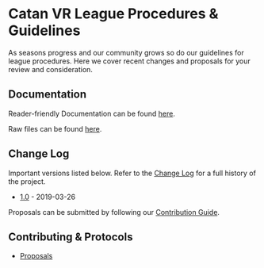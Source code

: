 # Catan VR League Procedures & Guidelines

As seasons progress and our community grows so do our guidelines for league procedures. Here we cover recent changes and proposals for your review and consideration.

## Documentation

Reader-friendly Documentation can be found [here](https://catanvr.club/regulations).

Raw files can be found [here](procedures.md).

## Change Log

Important versions listed below. Refer to the [Change Log](CHANGELOG.md) for a full history of the project.

- [1.0](CHANGELOG.md) - 2019-03-26


Proposals can be submitted by following our [Contribution Guide](CONTRIBUTING.md).

## Contributing & Protocols

- [Proposals](CONTRIBUTING.md#proposals)
